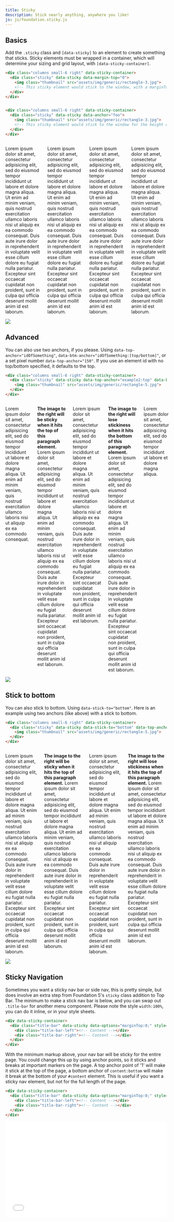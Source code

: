 ```yaml
---
title: Sticky
description: Stick nearly anything, anywhere you like!
js: js/foundation.sticky.js
---
```


## Basics

Add the `.sticky` class and `[data-sticky]` to an element to create something that sticks. Sticky elements must be wrapped in a container, which will determine your sizing and grid layout, with `[data-sticky-container]`.

```html
<div class="columns small-6 right" data-sticky-container>
  <div class="sticky" data-sticky data-margin-top="0">
    <img class="thumbnail" src="assets/img/generic/rectangle-3.jpg">
    <!-- This sticky element would stick to the window, with a marginTop of 0 -->
  </div>
</div>


<div class="columns small-6 right" data-sticky-container>
  <div class="sticky" data-sticky data-anchor="foo">
    <img class="thumbnail" src="assets/img/generic/rectangle-3.jpg">
    <!-- This sticky element would stick to the window for the height of the element #foo, with a 1em marginTop -->
  </div>
</div>
```

<!-- ```html_example -->
<div class="row">
  <div class="columns small-6" id="example1" data-something>
    <p id="doodle">
      Lorem ipsum dolor sit amet, consectetur adipisicing elit, sed do eiusmod tempor incididunt ut labore et dolore magna aliqua. Ut enim ad minim veniam, quis nostrud exercitation ullamco laboris nisi ut aliquip ex ea commodo consequat. Duis aute irure dolor in reprehenderit in voluptate velit esse cillum dolore eu fugiat nulla pariatur. Excepteur sint occaecat cupidatat non proident, sunt in culpa qui officia deserunt mollit anim id est laborum.
    </p>
    <p>
      Lorem ipsum dolor sit amet, consectetur adipisicing elit, sed do eiusmod tempor incididunt ut labore et dolore magna aliqua. Ut enim ad minim veniam, quis nostrud exercitation ullamco laboris nisi ut aliquip ex ea commodo consequat. Duis aute irure dolor in reprehenderit in voluptate velit esse cillum dolore eu fugiat nulla pariatur. Excepteur sint occaecat cupidatat non proident, sunt in culpa qui officia deserunt mollit anim id est laborum.
    </p>
    <p>
      Lorem ipsum dolor sit amet, consectetur adipisicing elit, sed do eiusmod tempor incididunt ut labore et dolore magna aliqua. Ut enim ad minim veniam, quis nostrud exercitation ullamco laboris nisi ut aliquip ex ea commodo consequat. Duis aute irure dolor in reprehenderit in voluptate velit esse cillum dolore eu fugiat nulla pariatur. Excepteur sint occaecat cupidatat non proident, sunt in culpa qui officia deserunt mollit anim id est laborum.
    </p>
    <p>
      Lorem ipsum dolor sit amet, consectetur adipisicing elit, sed do eiusmod tempor incididunt ut labore et dolore magna aliqua. Ut enim ad minim veniam, quis nostrud exercitation ullamco laboris nisi ut aliquip ex ea commodo consequat. Duis aute irure dolor in reprehenderit in voluptate velit esse cillum dolore eu fugiat nulla pariatur. Excepteur sint occaecat cupidatat non proident, sunt in culpa qui officia deserunt mollit anim id est laborum.
    </p>
  </div>
  <div class="columns small-6 right" data-sticky-container>
    <div class="sticky" data-sticky data-anchor="example1" data-sticky-on="small">
      <img class="thumbnail" src="assets/img/generic/rectangle-3.jpg">
    </div>
  </div>
</div>

## Advanced

You can also use two anchors, if you please. Using `data-top-anchor="idOfSomething"`, `data-btm-anchor="idOfSomething:[top/bottom]"`, or a set pixel number `data-top-anchor="150"`. If you use an element id with no top/bottom specified, it defaults to the top.

```html
<div class="columns small-6 right" data-sticky-container>
  <div class="sticky" data-sticky data-top-anchor="example2:top" data-btm-anchor="foo:bottom">
    <img class="thumbnail" src="assets/img/generic/rectangle-5.jpg">
  </div>
</div>
```


<div class="row">
  <div class="columns small-6">    
    <p>
      Lorem ipsum dolor sit amet, consectetur adipisicing elit, sed do eiusmod tempor incididunt ut labore et dolore magna aliqua. Ut enim ad minim veniam, quis nostrud exercitation ullamco laboris nisi ut aliquip ex ea commodo consequat.
    </p>
    <p id="example2">
    <strong>The image to the right will be sticky when it hits the top of this paragraph element.</strong>
      Lorem ipsum dolor sit amet, consectetur adipisicing elit, sed do eiusmod tempor incididunt ut labore et dolore magna aliqua. Ut enim ad minim veniam, quis nostrud exercitation ullamco laboris nisi ut aliquip ex ea commodo consequat. Duis aute irure dolor in reprehenderit in voluptate velit esse cillum dolore eu fugiat nulla pariatur. Excepteur sint occaecat cupidatat non proident, sunt in culpa qui officia deserunt mollit anim id est laborum.
    </p>
    <p>
      Lorem ipsum dolor sit amet, consectetur adipisicing elit, sed do eiusmod tempor incididunt ut labore et dolore magna aliqua. Ut enim ad minim veniam, quis nostrud exercitation ullamco laboris nisi ut aliquip ex ea commodo consequat. Duis aute irure dolor in reprehenderit in voluptate velit esse cillum dolore eu fugiat nulla pariatur. Excepteur sint occaecat cupidatat non proident, sunt in culpa qui officia deserunt mollit anim id est laborum.
    </p>
    <p id="foo">
      <strong>The image to the right will lose stickiness when it hits the bottom of this paragraph element.</strong>
      Lorem ipsum dolor sit amet, consectetur adipisicing elit, sed do eiusmod tempor incididunt ut labore et dolore magna aliqua. Ut enim ad minim veniam, quis nostrud exercitation ullamco laboris nisi ut aliquip ex ea commodo consequat. Duis aute irure dolor in reprehenderit in voluptate velit esse cillum dolore eu fugiat nulla pariatur. Excepteur sint occaecat cupidatat non proident, sunt in culpa qui officia deserunt mollit anim id est laborum.
    </p>
    <p>
      Lorem ipsum dolor sit amet, consectetur adipisicing elit, sed do eiusmod tempor incididunt ut labore et dolore magna aliqua.
    </p>
  </div>
  <div class="columns small-6 right" data-sticky-container>
    <div class="sticky" data-sticky data-top-anchor="example2:top" data-btm-anchor="foo:bottom">
      <img class="thumbnail" src="assets/img/generic/rectangle-5.jpg">
    </div>
  </div>
</div>

## Stick to bottom

You can also stick to bottom.
Using `data-stick-to="bottom"`.
Here is an example using two anchors (like above) with a stick to bottom.
```html
<div class="columns small-6 right" data-sticky-container>
  <div class="sticky" data-sticky data-stick-to="bottom" data-top-anchor="example3" data-btm-anchor="foo2:top">
    <img class="thumbnail" src="assets/img/generic/rectangle-5.jpg">
  </div>
</div>
```


<div class="row">
  <div class="columns small-6">
    <p>
      Lorem ipsum dolor sit amet, consectetur adipisicing elit, sed do eiusmod tempor incididunt ut labore et dolore magna aliqua. Ut enim ad minim veniam, quis nostrud exercitation ullamco laboris nisi ut aliquip ex ea commodo consequat. Duis aute irure dolor in reprehenderit in voluptate velit esse cillum dolore eu fugiat nulla pariatur. Excepteur sint occaecat cupidatat non proident, sunt in culpa qui officia deserunt mollit anim id est laborum.
    </p>
    <p id="example3"><strong>The image to the right will be sticky when it hits the top of this paragraph element.</strong>
      Lorem ipsum dolor sit amet, consectetur adipisicing elit, sed do eiusmod tempor incididunt ut labore et dolore magna aliqua. Ut enim ad minim veniam, quis nostrud exercitation ullamco laboris nisi ut aliquip ex ea commodo consequat. Duis aute irure dolor in reprehenderit in voluptate velit esse cillum dolore eu fugiat nulla pariatur. Excepteur sint occaecat cupidatat non proident, sunt in culpa qui officia deserunt mollit anim id est laborum.
    </p>
    <p>
      Lorem ipsum dolor sit amet, consectetur adipisicing elit, sed do eiusmod tempor incididunt ut labore et dolore magna aliqua. Ut enim ad minim veniam, quis nostrud exercitation ullamco laboris nisi ut aliquip ex ea commodo consequat. Duis aute irure dolor in reprehenderit in voluptate velit esse cillum dolore eu fugiat nulla pariatur. Excepteur sint occaecat cupidatat non proident, sunt in culpa qui officia deserunt mollit anim id est laborum.
    </p>
    <p id="foo2">
      <strong>The image to the right will lose stickiness when it hits the top of this paragraph element.</strong>
      Lorem ipsum dolor sit amet, consectetur adipisicing elit, sed do eiusmod tempor incididunt ut labore et dolore magna aliqua. Ut enim ad minim veniam, quis nostrud exercitation ullamco laboris nisi ut aliquip ex ea commodo consequat. Duis aute irure dolor in reprehenderit in voluptate velit esse cillum dolore eu fugiat nulla pariatur. Excepteur sint occaecat cupidatat non proident, sunt in culpa qui officia deserunt mollit anim id est laborum.
    </p>
  </div>
  <div class="columns small-6 right" data-sticky-container>
    <div class="sticky" data-sticky data-top-anchor="example3:top" data-btm-anchor="foo2:top" data-stick-to="bottom">
      <img class="thumbnail" src="assets/img/generic/rectangle-5.jpg">
    </div>
  </div>
</div>

## Sticky Navigation

Sometimes you want a sticky nav bar or side nav, this is pretty simple, but does involve an extra step from Foundation 5's `sticky` class addition to Top Bar. The minimum to make a stick nav bar is below, and you can swap out `.title-bar` for another menu component. Please note the style `width:100%`, you can do it inline, or in your style sheets.

```html
<div data-sticky-container>
  <div class="title-bar" data-sticky data-options="marginTop:0;" style="width:100%">
    <div class="title-bar-left"><!-- Content --></div>
    <div class="title-bar-right"><!-- Content --></div>
  </div>
</div>
```
With the minimum markup above, your nav bar will be sticky for the entire page. You could change this up by using anchor points, so it sticks and breaks at important markers on the page. A top anchor point of '1' will make it stick at the top of the page, a bottom anchor of `content:bottom` will make it break at the bottom of your `#content` element. This is useful if you want a sticky nav element, but not for the full length of the page.
```html
<div data-sticky-container>
  <div class="title-bar" data-sticky data-options="marginTop:0;" style="width:100%" data-top-anchor="1" data-btm-anchor="content:bottom">
    <div class="title-bar-left"><!-- Content --></div>
    <div class="title-bar-right"><!-- Content --></div>
  </div>
</div>
```

<iframe src="./assets/partials/sticky-nav.html" width="100%" height="300px" frameborder="0"></iframe>
<!-- ``` -->
